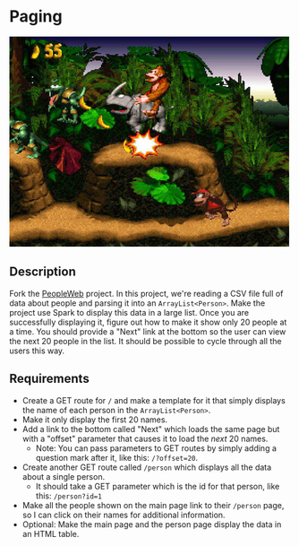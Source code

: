 # Paging

![screenshot](screenshot.jpg)

## Description

Fork the [PeopleWeb](https://github.com/TIY-Charleston-Back-End-Oct2015/PeopleWeb) project. In this project, we're reading a CSV file full of data about people and parsing it into an `ArrayList<Person>`. Make the project use Spark to display this data in a large list. Once you are successfully displaying it, figure out how to make it show only 20 people at a time. You should provide a "Next" link at the bottom so the user can view the next 20 people in the list. It should be possible to cycle through all the users this way.

## Requirements

* Create a GET route for `/` and make a template for it that simply displays the name of each person in the `ArrayList<Person>`.
* Make it only display the first 20 names.
* Add a link to the bottom called "Next" which loads the same page but with a "offset" parameter that causes it to load the *next* 20 names.
  * Note: You can pass parameters to GET routes by simply adding a question mark after it, like this: `/?offset=20`.
* Create another GET route called `/person` which displays all the data about a single person.
  * It should take a GET parameter which is the id for that person, like this: `/person?id=1`
* Make all the people shown on the main page link to their `/person` page, so I can click on their names for additional information.
* Optional: Make the main page and the person page display the data in an HTML table.
